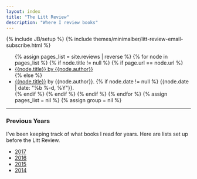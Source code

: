 ```yaml
---
layout: index
title: "The Litt Review"
description: "Where I review books"
---
```

{% include JB/setup %}
{% include themes/minimalber/litt-review-email-subscribe.html %}

<div class="wrapper">
<ul class="litt-list">
{% assign pages_list = site.reviews | reverse %}
{% for node in pages_list %}
  {% if node.title != null %}
    {% if page.url == node.url %}
    <li class="active"><a href="{{ BASE_PATH }}{{node.url}}" class="active">{{node.title}} by {{node.author}}</a></li>
    {% else %}
    <li><a href="{{ BASE_PATH }}{{node.url}}">{{node.title}}</a> by {{node.author}}.
      {% if node.date != null %}
      <span class="date">{{node.date | date: "%b %-d, %Y"}}</span>.</li>
      {% endif %}
    {% endif %}
  {% endif %}
{% endfor %}
{% assign pages_list = nil %}
{% assign group = nil %}
</ul>
</div>

<hr />

### Previous Years

I've been keeping track of what books I read for years. Here are lists set up before the Litt Review.

- [2017](/books/2017)
- [2016](/2017-02-08/books-i-read-in-2016)
- [2015](/2015-12-29/books-i-read-in-2015)
- [2014](/2015-01-04/books-from-2014)
